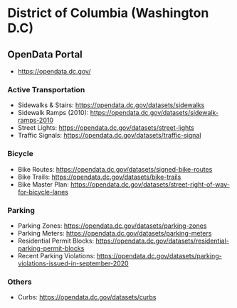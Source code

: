 # District of Columbia (Washington D.C)

## OpenData Portal
* https://opendata.dc.gov/

### Active Transportation
* Sidewalks & Stairs: https://opendata.dc.gov/datasets/sidewalks
* Sidewalk Ramps (2010): https://opendata.dc.gov/datasets/sidewalk-ramps-2010
* Street Lights: https://opendata.dc.gov/datasets/street-lights
* Traffic Signals: https://opendata.dc.gov/datasets/traffic-signal

### Bicycle
* Bike Routes: https://opendata.dc.gov/datasets/signed-bike-routes
* Bike Trails: https://opendata.dc.gov/datasets/bike-trails
* Bike Master Plan: https://opendata.dc.gov/datasets/street-right-of-way-for-bicycle-lanes

### Parking
* Parking Zones: https://opendata.dc.gov/datasets/parking-zones
* Parking Meters: https://opendata.dc.gov/datasets/parking-meters
* Residential Permit Blocks: https://opendata.dc.gov/datasets/residential-parking-permit-blocks
* Recent Parking Violations: https://opendata.dc.gov/datasets/parking-violations-issued-in-september-2020

### Others
* Curbs: https://opendata.dc.gov/datasets/curbs
